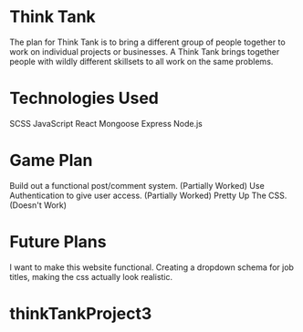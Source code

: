 # Think Tank 

The plan for Think Tank is to bring a different group of people together to work on individual projects or businesses. A Think Tank brings together people with wildly different skillsets to all work on the same problems. 

# Technologies Used

 SCSS
 JavaScript
 React
 Mongoose
 Express
 Node.js

# Game Plan

Build out a functional post/comment system. (Partially Worked)
Use Authentication to give user access. (Partially Worked)
Pretty Up The CSS. (Doesn't Work)

# Future Plans

I want to make this website functional. Creating a dropdown schema for job titles, making the css actually look realistic.

# thinkTankProject3

